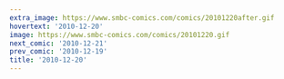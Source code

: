 ```yaml
---
extra_image: https://www.smbc-comics.com/comics/20101220after.gif
hovertext: '2010-12-20'
image: https://www.smbc-comics.com/comics/20101220.gif
next_comic: '2010-12-21'
prev_comic: '2010-12-19'
title: '2010-12-20'
---
```


